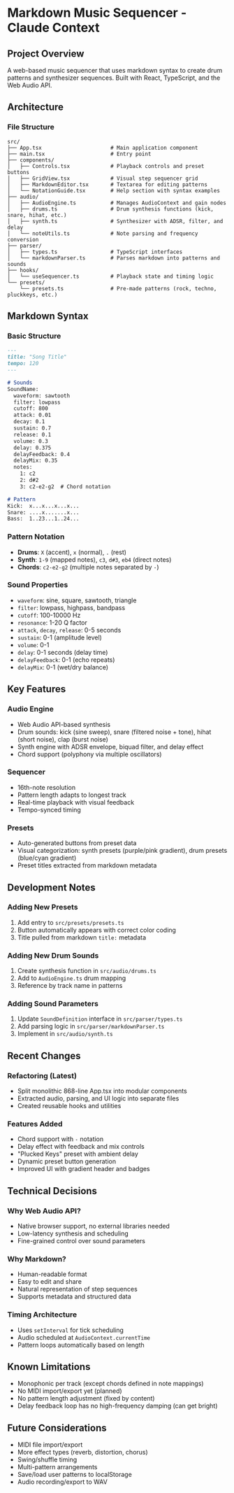 # Markdown Music Sequencer - Claude Context

## Project Overview
A web-based music sequencer that uses markdown syntax to create drum patterns and synthesizer sequences. Built with React, TypeScript, and the Web Audio API.

## Architecture

### File Structure
```
src/
├── App.tsx                      # Main application component
├── main.tsx                     # Entry point
├── components/
│   ├── Controls.tsx             # Playback controls and preset buttons
│   ├── GridView.tsx             # Visual step sequencer grid
│   ├── MarkdownEditor.tsx       # Textarea for editing patterns
│   └── NotationGuide.tsx        # Help section with syntax examples
├── audio/
│   ├── AudioEngine.ts           # Manages AudioContext and gain nodes
│   ├── drums.ts                 # Drum synthesis functions (kick, snare, hihat, etc.)
│   ├── synth.ts                 # Synthesizer with ADSR, filter, and delay
│   └── noteUtils.ts             # Note parsing and frequency conversion
├── parser/
│   ├── types.ts                 # TypeScript interfaces
│   └── markdownParser.ts        # Parses markdown into patterns and sounds
├── hooks/
│   └── useSequencer.ts          # Playback state and timing logic
└── presets/
    └── presets.ts               # Pre-made patterns (rock, techno, pluckkeys, etc.)
```

## Markdown Syntax

### Basic Structure
```markdown
---
title: "Song Title"
tempo: 120
---

# Sounds
SoundName:
  waveform: sawtooth
  filter: lowpass
  cutoff: 800
  attack: 0.01
  decay: 0.1
  sustain: 0.7
  release: 0.1
  volume: 0.3
  delay: 0.375
  delayFeedback: 0.4
  delayMix: 0.35
  notes:
    1: c2
    2: d#2
    3: c2-e2-g2  # Chord notation

# Pattern
Kick:  x...x...x...x...
Snare: ....x.......x...
Bass:  1..23...1..24...
```

### Pattern Notation
- **Drums**: `X` (accent), `x` (normal), `.` (rest)
- **Synth**: `1-9` (mapped notes), `c3`, `d#3`, `eb4` (direct notes)
- **Chords**: `c2-e2-g2` (multiple notes separated by `-`)

### Sound Properties
- `waveform`: sine, square, sawtooth, triangle
- `filter`: lowpass, highpass, bandpass
- `cutoff`: 100-10000 Hz
- `resonance`: 1-20 Q factor
- `attack`, `decay`, `release`: 0-5 seconds
- `sustain`: 0-1 (amplitude level)
- `volume`: 0-1
- `delay`: 0-1 seconds (delay time)
- `delayFeedback`: 0-1 (echo repeats)
- `delayMix`: 0-1 (wet/dry balance)

## Key Features

### Audio Engine
- Web Audio API-based synthesis
- Drum sounds: kick (sine sweep), snare (filtered noise + tone), hihat (short noise), clap (burst noise)
- Synth engine with ADSR envelope, biquad filter, and delay effect
- Chord support (polyphony via multiple oscillators)

### Sequencer
- 16th-note resolution
- Pattern length adapts to longest track
- Real-time playback with visual feedback
- Tempo-synced timing

### Presets
- Auto-generated buttons from preset data
- Visual categorization: synth presets (purple/pink gradient), drum presets (blue/cyan gradient)
- Preset titles extracted from markdown metadata

## Development Notes

### Adding New Presets
1. Add entry to `src/presets/presets.ts`
2. Button automatically appears with correct color coding
3. Title pulled from markdown `title:` metadata

### Adding New Drum Sounds
1. Create synthesis function in `src/audio/drums.ts`
2. Add to `AudioEngine.ts` drum mapping
3. Reference by track name in patterns

### Adding Sound Parameters
1. Update `SoundDefinition` interface in `src/parser/types.ts`
2. Add parsing logic in `src/parser/markdownParser.ts`
3. Implement in `src/audio/synth.ts`

## Recent Changes

### Refactoring (Latest)
- Split monolithic 868-line App.tsx into modular components
- Extracted audio, parsing, and UI logic into separate files
- Created reusable hooks and utilities

### Features Added
- Chord support with `-` notation
- Delay effect with feedback and mix controls
- "Plucked Keys" preset with ambient delay
- Dynamic preset button generation
- Improved UI with gradient header and badges

## Technical Decisions

### Why Web Audio API?
- Native browser support, no external libraries needed
- Low-latency synthesis and scheduling
- Fine-grained control over sound parameters

### Why Markdown?
- Human-readable format
- Easy to edit and share
- Natural representation of step sequences
- Supports metadata and structured data

### Timing Architecture
- Uses `setInterval` for tick scheduling
- Audio scheduled at `AudioContext.currentTime`
- Pattern loops automatically based on length

## Known Limitations
- Monophonic per track (except chords defined in note mappings)
- No MIDI import/export yet (planned)
- No pattern length adjustment (fixed by content)
- Delay feedback loop has no high-frequency damping (can get bright)

## Future Considerations
- MIDI file import/export
- More effect types (reverb, distortion, chorus)
- Swing/shuffle timing
- Multi-pattern arrangements
- Save/load user patterns to localStorage
- Audio recording/export to WAV

